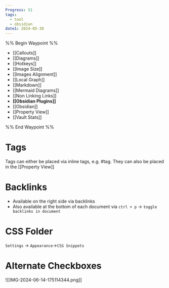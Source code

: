 ```yaml
---
Progress: 51
tags:
  - tool
  - obsidian
date1: 2024-05-30
---
```


%% Begin Waypoint %%
- [[Callouts]]
- [[Diagrams]]
- [[Hotkeys]]
- [[Image Size]]
- [[Images Alignment]]
- [[Local Graph]]
- [[Markdown]]
- [[Mermaid Diagrams]]
- [[Non Linking Links]]
- **[[Obsidian Plugins]]**
- [[Obsidian]]
- [[Property View]]
- [[Vault Stats]]

%% End Waypoint %%

# Tags

Tags can either be placed via inline tags, e.g. #tag.
They can also be placed in the [[Property View]]

# Backlinks

- Available on the right side via backlinks
- Also available at the bottom of each document via `ctrl + p` -> `toggle backlinks in document`

# CSS Folder

`Settings` -> `Appearance`->`CSS Snippets`

# Alternate Checkboxes

![[IMG-2024-06-14-175114344.png]]
